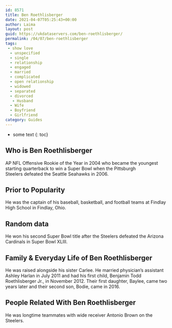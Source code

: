 ```yaml
---
id: 8571
title: Ben Roethlisberger
date: 2021-04-07T05:25:43+00:00
author: Laima
layout: post
guid: https://ukdataservers.com/ben-roethlisberger/
permalink: /04/07/ben-roethlisberger
tags:
 - show love
  - unspecified
  - single
  - relationship
  - engaged
  - married
  - complicated
  - open relationship
  - widowed
  - separated
  - divorced
   - Husband
  - Wife
  - Boyfriend
  - Girlfriend
category: Guides
---
```


* some text
{: toc}


## Who is Ben Roethlisberger
                  
                  
                  
AP NFL Offensive Rookie of the Year in 2004 who became the youngest starting quarterback to win a Super Bowl when the Pittsburgh Steelers defeated the Seattle Seahawks in 2006.
                  
              
            
              
            
                
                
                
## Prior to Popularity
                  
                  
                  
He was the captain of his baseball, basketball, and football teams at Findlay High School in Findlay, Ohio.
                  
              
            
              
            
                
                
                
## Random data
                  
                  
                  
He won his second Super Bowl title after the Steelers defeated the Arizona Cardinals in Super Bowl XLIII.
                  
              
            
              
            
                
                
                
## Family & Everyday Life of Ben Roethlisberger
                  
                  
                  
He was raised alongside his sister Carlee. He married physician&#8217;s assistant Ashley Harlan in July 2011 and had his first child, Benjamin Todd Roethlisberger Jr., in November 2012. Their first daughter, Baylee, came two years later and their second son, Bodie, came in 2016. 
                  
              
            
              
            
                
                
                
## People Related With Ben Roethlisberger
                  
                  
                  
He was longtime teammates with wide receiver Antonio Brown on the Steelers. 
                  
              
            
              
            
                
              
            
              
              
            
            
              
            
          
          
          